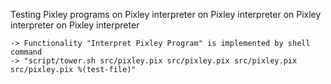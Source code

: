 Testing Pixley programs on Pixley interpreter on Pixley interpreter on Pixley interpreter on Pixley interpreter

    -> Functionality "Interpret Pixley Program" is implemented by shell command
    -> "script/tower.sh src/pixley.pix src/pixley.pix src/pixley.pix src/pixley.pix %(test-file)"
